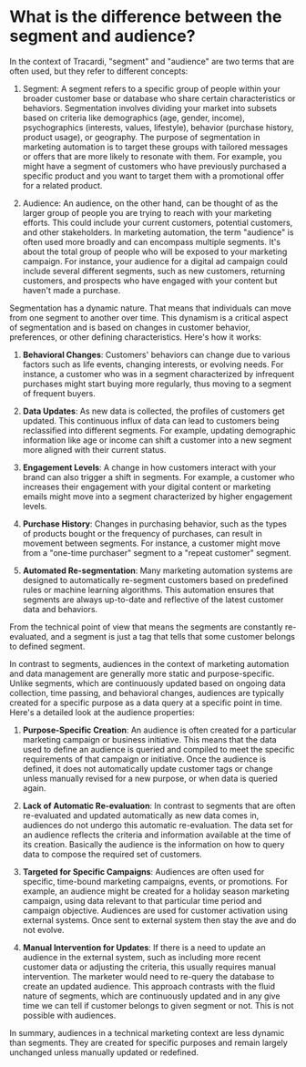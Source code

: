 # What is the difference between the segment and audience?

In the context of Tracardi, "segment" and "audience" are two terms that are often used, but they refer to
different concepts:

1. Segment: A segment refers to a specific group of people within your broader customer base or database who share
   certain characteristics or behaviors. Segmentation involves dividing your market into subsets based on criteria like
   demographics (age, gender, income), psychographics (interests, values, lifestyle), behavior (purchase history,
   product usage), or geography. The purpose of segmentation in marketing automation is to target these groups with
   tailored messages or offers that are more likely to resonate with them. For example, you might have a segment of
   customers who have previously purchased a specific product and you want to target them with a promotional offer for a
   related product.

2. Audience: An audience, on the other hand, can be thought of as the larger group of people you are trying to reach
   with your marketing efforts. This could include your current customers, potential customers, and other stakeholders.
   In marketing automation, the term "audience" is often used more broadly and can encompass multiple segments. It's
   about the total group of people who will be exposed to your marketing campaign. For instance, your audience for a
   digital ad campaign could include several different segments, such as new customers, returning customers, and
   prospects who have engaged with your content but haven't made a purchase.

Segmentation has a dynamic nature. That means that individuals can move from one segment to another over time. This
dynamism is a critical aspect of segmentation and is based on changes in customer behavior, preferences, or other
defining characteristics. Here's how it works:

1. **Behavioral Changes**: Customers' behaviors can change due to various factors such as life events, changing
   interests, or evolving needs. For instance, a customer who was in a segment characterized by infrequent purchases
   might start buying more regularly, thus moving to a segment of frequent buyers.

2. **Data Updates**: As new data is collected, the profiles of customers get updated. This continuous influx of data can
   lead to customers being reclassified into different segments. For example, updating demographic information like age
   or income can shift a customer into a new segment more aligned with their current status.

3. **Engagement Levels**: A change in how customers interact with your brand can also trigger a shift in segments. For
   example, a customer who increases their engagement with your digital content or marketing emails might move into a
   segment characterized by higher engagement levels.

4. **Purchase History**: Changes in purchasing behavior, such as the types of products bought or the frequency of
   purchases, can result in movement between segments. For instance, a customer might move from a "one-time purchaser"
   segment to a "repeat customer" segment.

5. **Automated Re-segmentation**: Many marketing automation systems are designed to automatically re-segment customers
   based on predefined rules or machine learning algorithms. This automation ensures that segments are always up-to-date
   and reflective of the latest customer data and behaviors.

From the technical point of view that means the segments are constantly re-evaluated, and a segment is just a tag that
tells that some customer belongs to defined segment.

In contrast to segments, audiences in the context of marketing automation and data management are generally more static
and purpose-specific. Unlike segments, which are continuously updated based on ongoing data collection, time passing,
and behavioral changes, audiences are typically created for a specific purpose as a data query at a specific point in time. Here's a
detailed look at the audience properties:

1. **Purpose-Specific Creation**: An audience is often created for a particular marketing campaign or business
   initiative. This means that the data used to define an audience is queried and compiled to meet the specific
   requirements of that campaign or initiative. Once the audience is defined, it does not automatically update customer
   tags or change
   unless manually revised for a new purpose, or when data is queried again.

2. **Lack of Automatic Re-evaluation**: In contrast to segments that are often re-evaluated and updated automatically as
   new data comes in, audiences do not undergo this automatic re-evaluation. The data set for an audience reflects the
   criteria and information available at the time of its creation. Basically the audience is the information on how to
   query data to compose the required set of customers.

4. **Targeted for Specific Campaigns**: Audiences are often used for specific, time-bound marketing campaigns, events,
   or promotions. For example, an audience might be created for a holiday season marketing campaign, using data relevant
   to that particular time period and campaign objective. Audiences are used for customer activation using external
   systems. Once sent to external system then stay the ave and do not evolve.

5. **Manual Intervention for Updates**: If there is a need to update an audience in the external system, such as
   including more recent customer data or adjusting the criteria, this usually requires manual intervention. The
   marketer would need to re-query the database to create an updated audience. This approach contrasts with the fluid
   nature of segments, which are continuously updated and in any give time we can tell if customer belongs to given
   segment or not. This is not possible with audiences.

In summary, audiences in a technical marketing context are less dynamic than segments. They are created for specific
purposes and remain largely unchanged unless manually updated or redefined. 